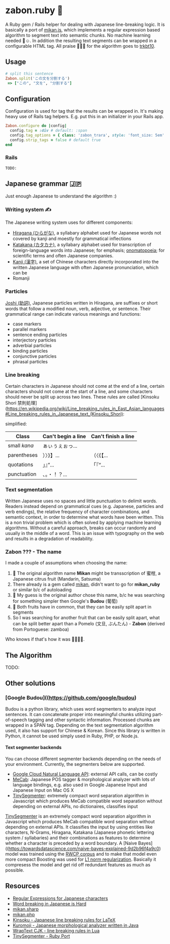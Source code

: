 # zabon.ruby 🍊

A Ruby gem / Rails helper for dealing with Japanese line-breaking logic. It is basically a port of [mikan.js](https://github.com/trkbt10/mikan.js), which implements a regular expression based algorithm to segment text into semantic chunks. No machine learning needed 🤖☺️. In addition the resulting text segments can be wrapped in a configurable HTML tag. All praise 👏👏👏 for the algorithm goes to [trkbt10](https://github.com/trkbt10).

## Usage
``` ruby
# split this sentence
Zabon.split('この文を分割する')
 => ["この", "文を", "分割する"]

```

## Configuration

Configuration is used for tag that the results can be wrapped in. It's making heavy use of Rails tag helpers.
E.g. put this in an initializer in your Rails app.

``` ruby
Zabon.configure do |config|
  config.tag = :div # default: :span
  config.tag_options = { class: 'zabon_trara', style: 'font_size: 5em' } # default:  { class: 'zabon', style: 'display: inline-block' }
  config.strip_tags = false # default true
end
```

### Rails

```
TODO:
```

## Japanese grammar 🇯🇵

Just enough Japanese to understand the algorithm :)

### Writing system ✍️

The Japanese writing system uses for different components:

* [Hiragana (ひらがな)](https://en.wikipedia.org/wiki/Hiragana), a syllabary alphabet used for Japanese words not covered by kanji and moestly for grammatical inflections
* [Katakana (カタカナ)](https://en.wikipedia.org/wiki/Katakana), a syllabary alphabet used for transcription of foreign-language words into Japanese; for emphasis; [onomatopoeia](https://en.wikipedia.org/wiki/Onomatopoeia); for scientific terms and often Japanese companies.
* [Kanji (漢字)](https://en.wikipedia.org/wiki/Kanji), a set of Chinese characters directly incorporated into the written Japanese language with often Japanese pronunciation, which can be
* Romanji

### Particles

[Joshi (助詞)](https://en.wikipedia.org/wiki/Japanese_particles), Japanese particles written in Hiragana, are suffixes or short words that follow a modified noun, verb, adjective, or sentence. Their grammatical range can indicate various meanings and functions:

* case markers
* parallel markers
* sentence ending particles
* interjectory particles
* adverbial particles
* binding particles
* conjunctive particles
* phrasal particles

### Line breaking

Certain characters in Japanese should not come at the end of a line, certain characters should not come at the start of a line, and some characters should never be split up across two lines. These rules are called [Kinsoku Shori 禁則処理](https://en.wikipedia.org/wiki/Line_breaking_rules_in_East_Asian_languages#Line_breaking_rules_in_Japanese_text_(Kinsoku_Shori):

simplified:

| Class | Can't begin a line | Can't finish a line |
|-------|--------------------|---------------------|
| small _kana_ | ぁぃぅぇぉっ... |                  |
| parentheses  | ）〉》】...     | （〈《【...        |
| quotations   | 」』”...       | 「『“...           |
| punctuation  | 、。・！？...   |               |

### Text segmentation

Written Japanese uses no spaces and little punctuation to delimit words. Readers instead depend on grammatical cues (e.g. Japanese, particles and verb endings), the relative frequency of character combinations, and semantic context, in order to determine what words have been written. This is a non trivial problem which is often solved by applying machine learning algorithms. Without a careful approach, breaks can occur randomly and usually in the middle of a word. This is an issue with typography on the web and results in a degradation of readability.

### Zabon ??? - The name

I made a couple of assumptions when choosing the name:
1. 🍊 The original algorithm name **Mikan** might be transscription of 蜜柑, a Japanese citrus fruit (Mandarin, Satsuma)
2. There already is a gem called [mikan](https://rubygems.org/gems/mikan), didn't want to go for **mikan_ruby** or similar b/c of autoloading
3. 🍇 My guess is the original author chose this name, b/c he was searching for something simpler then Google's **Budou** (葡萄)
4. 🔪 Both fruits have in common, that they can be easily split apart in segments
5. So I was searching for another fruit that can be easily split apart, what can be split better apart than a Pomelo (文旦, ぶんたん) -  **Zabon** (derived from Portoguese: zamboa)

Who knows if that's how it was 🤷🏻‍♂️😂.

## The Algorithm

TODO:

## Other solutions
### [Google Budou]((https://github.com/google/budou)

Budou is a python library, which uses word segmenters to analyze input sentences. It can  concatenate proper into meaningful chunks utilizing part-of-speech tagging and other syntactic information. Processed chunks are wrapped in a SPAN tag. Depending on the text segmentation algorithm used, it also has support for Chinese & Korean. Since this library is written in Python, it cannot be used simply used in Ruby, PHP, or Node.js.

#### Text segmenter backends
You can choose different segmenter backends depending on the needs of your environment. Currently, the segmenters below are supported.

* [Google Cloud Natural Language API](https://cloud.google.com/natural-language/): external API calls, can be costly
* [MeCab](https://taku910.github.io/mecab/): Japanese POS tagger & morphological analyzer with lots of language bindings, e.g. also used in Google Japanese Input and Japanese Input on Mac OS X
* [TinySegmenter](http://chasen.org/~taku/software/TinySegmenter/): extremely compact word separation algorithm in Javascript which produces MeCab compatible word separation without depending on external APIs, no dictionaires, classifies input

[TinySegmenter](http://chasen.org/~taku/software/TinySegmenter/) is an extremely compact word separation algorithm in Javascript which produces MeCab compatible word separation without depending on external APIs. It classifies the input by using entities like characters, N-Grams, Hiragana, Katakana (Japanese phonetic lettering system / syllabaries) and their combinations as features to determine whether a character is preceded by a word boundary. A [Naive Bayes]((https://towardsdatascience.com/naive-bayes-explained-9d2b96f4a9c0) model was trained using the [RWCP corpus](http://research.nii.ac.jp/src/en/list.html) and to make that model even more compact Boosting was used for [L1 norm regularization](https://blog.mlreview.com/l1-norm-regularization-and-sparsity-explained-for-dummies-5b0e4be3938a). Basically it compresess the model and get rid off redundant features as much as possible.

## Resources

* [Regular Expressions for Japanese characters](https://gist.github.com/terrancesnyder/1345094)
* [Word breaking in Japanese is Hard](https://docs.microsoft.com/en-us/archive/blogs/jonasbar/word-breaking-japanese-is-hard)
* [mikan.sharp](https://github.com/YoungjaeKim/mikan.sharp)
* [mikan.php](https://github.com/sters/mikan.php)
* [Kinsoku - Japanese line breaking rules for LaTeX](https://github.com/jamesohortle/kinsoku)
* [Kuromoji - Japanese morphological analyzer written in Java](https://www.atilika.org/)
* [WrapText CJK - line breaking rules in Lua](https://github.com/subsoap/wraptext)
* [TinySegmenter - Ruby Port](https://github.com/6/tiny_segmenter)
